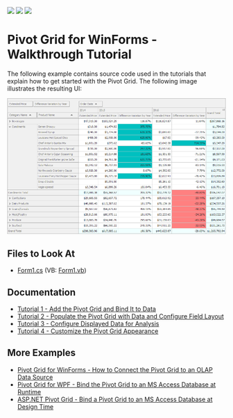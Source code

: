 <!-- default badges list -->
![](https://img.shields.io/endpoint?url=https://codecentral.devexpress.com/api/v1/VersionRange/531929225/22.1.4%2B)
[![](https://img.shields.io/badge/Open_in_DevExpress_Support_Center-FF7200?style=flat-square&logo=DevExpress&logoColor=white)](https://supportcenter.devexpress.com/ticket/details/T1113459)
[![](https://img.shields.io/badge/📖_How_to_use_DevExpress_Examples-e9f6fc?style=flat-square)](https://docs.devexpress.com/GeneralInformation/403183)
<!-- default badges end -->
# Pivot Grid for WinForms - Walkthrough Tutorial

The following example contains source code used in the tutorials that explain how to get started with the Pivot Grid. The following image illustrates the resulting UI: 

![Pivot Grid](./images/pivot-grid.png)

## Files to Look At

- [Form1.cs](./CS/WinPivot_GettingStarted/Form1.cs) (VB: [Form1.vb](VB/WinPivot_GettingStarted/Form1.vb))

## Documentation

- [Tutorial 1 - Add the Pivot Grid and Bind It to Data]()
- [Tutorial 2 - Populate the Pivot Grid with Data and Configure Field Layout]()
- [Tutorial 3 - Configure Displayed Data for Analysis]()
- [Tutorial 4 - Customize the Pivot Grid Appearance]()

## More Examples

- [Pivot Grid for WinForms - How to Connect the Pivot Grid to an OLAP Data Source](https://github.com/DevExpress-Examples/winforms-pivot-grid-connect-to-an-olap-datasource)
- [Pivot Grid for WPF - Bind the Pivot Grid to an MS Access Database at Runtime](https://github.com/DevExpress-Examples/wpf-pivot-grid-connect-to-an-access-database-in-code)
- [ASP.NET Pivot Grid - Bind a Pivot Grid to an MS Access Database at Design Time](https://github.com/DevExpress-Examples/aspnet-pivot-grid-getting-started-bind-a-pivot-grid-to-an-mdb-database-runtime-sample-t540964)
